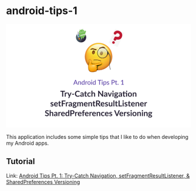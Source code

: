 # android-tips-1

<div align="center">
    <img src="screenshots/android-tips-1.png" />
</div>

This application includes some simple tips that I like to do when developing my Android apps.

## Tutorial

Link: [Android Tips Pt. 1: Try-Catch Navigation, setFragmentResultListener, & SharedPreferences Versioning](https://yggr.medium.com/android-tips-pt-1-try-catch-navigation-setfragmentresultlistener-sharedpreferences-versioning-8b65bc99f14a)
